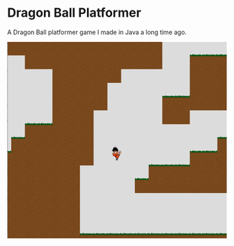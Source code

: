 # Dragon Ball Platformer

A Dragon Ball platformer game I made in Java a long time ago.

![DBZ image](./github/dbz.PNG)